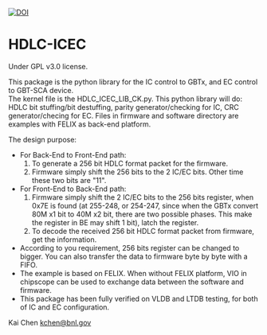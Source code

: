[![DOI](https://zenodo.org/badge/21279/simpway/HDLC-ICEC.svg)](https://zenodo.org/badge/latestdoi/21279/simpway/HDLC-ICEC)
# HDLC-ICEC
Under GPL v3.0 license. 

This package is the python library for the IC control to GBTx, and EC control to GBT-SCA device.  
The kernel file is the HDLC\_ICEC\_LIB\_CK.py. This python library will do: HDLC bit stuffing/bit destuffing, parity generator/checking for IC, CRC generator/checing for EC. Files in firmware and software directory are examples with FELIX as back-end platform.

The design purpose:  
- For Back-End to Front-End path:  
  1. To generate a 256 bit HDLC format packet for the firmware.  
  2. Firmware simply shift the 256 bits to the 2 IC/EC bits. Other time these two bits are "11".  
- For Front-End to Back-End path:  
  1. Firmware simply shift the 2 IC/EC bits to the 256 bits register, when 0x7E is found (at 255-248, or 254-247, since when the GBTx convert 80M x1 bit to 40M x2 bit, there are two possible phases. This make the register in BE may shift 1 bit), latch the register.   
  2. To decode the received 256 bit HDLC format packet from firmware, get the information.    
- According to you requirement, 256 bits register can be changed to bigger. You can also transfer the data to firmware byte by byte with a FIFO.  
- The example is based on FELIX. When without FELIX platform, VIO in chipscope can be used to exchange data between the software and firmware.  
- This package has been fully verified on VLDB and LTDB testing, for both of IC and EC configuration.
 
Kai Chen <kchen@bnl.gov>

